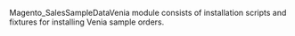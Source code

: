 Magento_SalesSampleDataVenia module consists of installation scripts and fixtures for installing Venia sample orders.